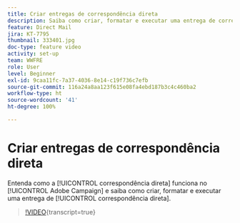 ```yaml
---
title: Criar entregas de correspondência direta
description: Saiba como criar, formatar e executar uma entrega de correspondência direta.
feature: Direct Mail
jira: KT-7795
thumbnail: 333401.jpg
doc-type: feature video
activity: set-up
team: WWFRE
role: User
level: Beginner
exl-id: 9caa11fc-7a37-4036-8e14-c19f736c7efb
source-git-commit: 116a24a8aa123f615e08fa4ebd187b3c4c460ba2
workflow-type: ht
source-wordcount: '41'
ht-degree: 100%

---
```


# Criar entregas de correspondência direta

Entenda como a [!UICONTROL correspondência direta] funciona no [!UICONTROL Adobe Campaign] e saiba como criar, formatar e executar uma entrega de [!UICONTROL correspondência direta].

>[!VIDEO](https://video.tv.adobe.com/v/333401?quality=12&learn=on){transcript=true}
